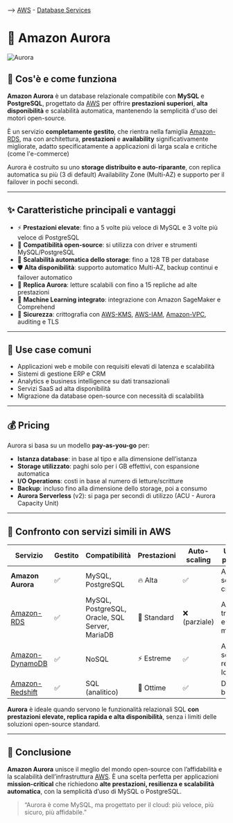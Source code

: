 --> [AWS](AWS.md)  -  [Database Services](AWS-Databases.md)

# 🌟 Amazon Aurora

![Aurora](Amazon-Aurora.jpg)

## 📘 Cos'è e come funziona

**Amazon Aurora** è un database relazionale compatibile con **MySQL** e **PostgreSQL**, progettato da [AWS](AWS.md) per offrire **prestazioni superiori**, **alta disponibilità** e scalabilità automatica, mantenendo la semplicità d'uso dei motori open-source. 

È un servizio **completamente gestito**, che rientra nella famiglia [Amazon-RDS](Amazon-RDS.md), ma con architettura, **prestazioni** e **availability** significativamente migliorate, adatto specificatamente a applicazioni di larga scala e critiche (come l'e-commerce)

Aurora è costruito su uno **storage distribuito e auto-riparante**, con replica automatica su più (3 di default) Availability Zone (Multi-AZ) e supporto per il failover in pochi secondi.

---

## ✨ Caratteristiche principali e vantaggi

- ⚡ **Prestazioni elevate**: fino a 5 volte più veloce di MySQL e 3 volte più veloce di PostgreSQL
- 🔄 **Compatibilità open-source**: si utilizza con driver e strumenti MySQL/PostgreSQL
- 🧩 **Scalabilità automatica dello storage**: fino a 128 TB per database
- 🛡️ **Alta disponibilità**: supporto automatico Multi-AZ, backup continui e failover automatico
- 📖 **Replica Aurora**: letture scalabili con fino a 15 repliche ad alte prestazioni
- 🧠 **Machine Learning integrato**: integrazione con Amazon SageMaker e Comprehend
- 🔐 **Sicurezza**: crittografia con [AWS-KMS](AWS-KMS.md), [AWS-IAM](AWS-IAM.md), [Amazon-VPC](Amazon-VPC.md), auditing e TLS

---

## 🚀 Use case comuni

- Applicazioni web e mobile con requisiti elevati di latenza e scalabilità
- Sistemi di gestione ERP e CRM
- Analytics e business intelligence su dati transazionali
- Servizi SaaS ad alta disponibilità
- Migrazione da database open-source con necessità di scalabilità

---

## 💰 Pricing

Aurora si basa su un modello **pay-as-you-go** per:

- **Istanza database**: in base al tipo e alla dimensione dell’istanza
- **Storage utilizzato**: paghi solo per i GB effettivi, con espansione automatica
- **I/O Operations**: costi in base al numero di letture/scritture
- **Backup**: incluso fino alla dimensione dello storage, poi a consumo
- **Aurora Serverless** (v2): si paga per secondi di utilizzo (ACU - Aurora Capacity Unit)

---

## 🔄 Confronto con servizi simili in AWS

| Servizio               | Gestito | Compatibilità      | Prestazioni | Auto-scaling | Use case principale                  |
|------------------------|---------|---------------------|-------------|--------------|--------------------------------------|
| **Amazon Aurora**      | ✅      | MySQL, PostgreSQL   | 🔥 Alta     | ✅            | App scalabili e critiche             |
| [Amazon-RDS](Amazon-RDS.md)        | ✅      | MySQL, PostgreSQL, Oracle, SQL Server, MariaDB | 🔹 Standard | ❌ (parziale) | App tradizionali e migrazioni        |
| [Amazon-DynamoDB](Amazon-DynamoDB.md)    | ✅      | NoSQL               | ⚡ Estreme   | ✅            | App serverless, real-time, IoT       |
| [Amazon-Redshift](Amazon-Redshift-e-Redshift-Serverless.md)    | ✅      | SQL (analitico)     | 🔸 Ottime    | ✅            | DWH, BI, big data                    |

**Aurora** è ideale quando servono le funzionalità relazionali SQL **con prestazioni elevate, replica rapida e alta disponibilità**, senza i limiti delle soluzioni open-source standard.

---

## 📌 Conclusione

**Amazon Aurora** unisce il meglio del mondo open-source con l’affidabilità e la scalabilità dell’infrastruttura [AWS](AWS.md). È una scelta perfetta per applicazioni **mission-critical** che richiedono **alte prestazioni, resilienza e scalabilità automatica**, con la semplicità d’uso di MySQL o PostgreSQL.

> “Aurora è come MySQL, ma progettato per il cloud: più veloce, più sicuro, più affidabile.”
